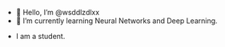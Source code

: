 - 👋 Hello, I’m @wsddlzdlxx
- 🌱 I’m currently learning Neural Networks and Deep Learning.
<!---
wsddlzdlxx/wsddlzdlxx is a ✨ special ✨ repository because its `README.md` (this file) appears on your GitHub profile.
You can click the Preview link to take a look at your changes.
--->
- I am a student.
